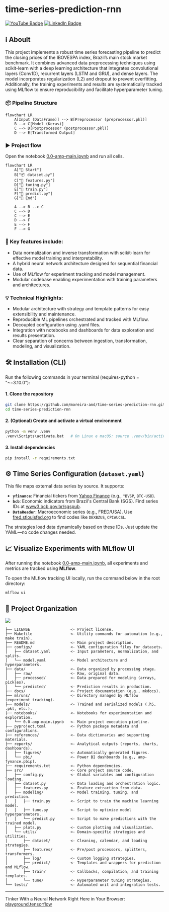 # time-series-prediction-rnn

<a href="https://www.youtube.com/playlist?list=PL3iMuuZjTaTJu01noBWHrLnX1ayRrzTiu" target="_blank" style="display: inline-block;">
  <img src="https://img.shields.io/badge/YouTube-red?style=for-the-badge&logo=youtube&logoColor=white" alt="YouTube Badge"/>
</a>

<a href="https://www.linkedin.com/in/moreira-and/" target="_blank" style="display: inline-block;">
  <img src="https://img.shields.io/badge/LinkedIn--blue?style=for-the-badge&logo=linkedin&logoColor=white" alt="LinkedIn Badge"/>
</a>

## ℹ Aboult

This project implements a robust time series forecasting pipeline to predict the closing prices of the IBOVESPA index, Brazil’s main stock market benchmark. It combines advanced data preprocessing techniques using scikit-learn with a deep learning architecture that integrates convolutional layers (Conv1D), recurrent layers (LSTM and GRU), and dense layers. The model incorporates regularization (L2) and dropout to prevent overfitting. Additionally, the training experiments and results are systematically tracked using MLflow to ensure reproducibility and facilitate hyperparameter tuning.


### 📦 Pipeline Structure

```mermaid
flowchart LR
    A[Input (DataFrame)] --> B[Preprocessor (preprocessor.pkl)]
    B --> C[Model (Keras)]
    C --> D[Postprocessor (postprocessor.pkl)]
    D --> E[Transformed Output]
```

### ▶ Project flow

Open the notebook [0.0-amp-main.ipynb](/notebooks/0.0-amp-main.ipynb) and run all cells.

```mermaid
flowchart LR
    A["🔄 Start"]
    B["📦 dataset.py"]
    C["🧮 features.py"]
    D["🎯 tuning.py"]
    E["🤖 train.py"]
    F["🔮 predict.py"]
    G["🏁 End"]

    A --> B --> C
    C --> D
    C --> E
    D --> F
    E --> F
    F --> G
```

### 🔑 Key features include:
- Data normalization and inverse transformation with scikit-learn for effective model training and interpretability.
- A hybrid neural network architecture designed for sequential financial data.
- Use of MLflow for experiment tracking and model management.
- Modular codebase enabling experimentation with training parameters and architectures.

### 💡 Technical Highlights:
- Modular architecture with strategy and template patterns for easy extensibility and maintenance.
- Reproducible ML pipelines orchestrated and tracked with MLflow.
- Decoupled configuration using .yaml files.
- Integration with notebooks and dashboards for data exploration and results presentation.
- Clear separation of concerns between ingestion, transformation, modeling, and visualization.

## 🛠️ Installation (CLI)

Run the following commands in your terminal (requires-python = "~=3.10.0"):

#### 1. Clone the repository
```bash
git clone https://github.com/moreira-and/time-series-prediction-rnn.git
cd time-series-prediction-rnn
```

#### 2. (Optional) Create and activate a virtual environment
```bash
python -m venv .venv
.venv\Scripts\activate.bat   # On Linux e macOS: source .venv/bin/activate
```

#### 3. Install dependencies
```bash
pip install -r requirements.txt
```

## ⚙️ Time Series Configuration (`dataset.yaml`)

This file maps external data series by source. It supports:
- **`yfinance`**: Financial tickers from [Yahoo Finance](https://finance.yahoo.com/markets/) (e.g., `^BVSP`, `BTC-USD`).
- **`bcb`**: Economic indicators from Brazil's Central Bank (SGS). Find series IDs at [www3.bcb.gov.br/sgspub](https://www3.bcb.gov.br/sgspub/localizarseries/localizarSeries.do?method=prepararTelaLocalizarSeries).
- **`DataReader`**: Macroeconomic series (e.g., FRED/USA). Use [fred.stlouisfed.org](https://fred.stlouisfed.org/) to find codes like `DEXBZUS`, `CPIAUCSL`.

The strategies load data dynamically based on these IDs. Just update the YAML—no code changes needed.

## 📈 Visualize Experiments with MLflow UI

After running the notebook [0.0-amp-main.ipynb](/notebooks/0.0-amp-main.ipynb), all experiments and metrics are tracked using **MLflow**.

To open the MLflow tracking UI locally, run the command below in the root directory:

```bash
mlflow ui
```

## 🏢 Project Organization

<a target="_blank" href="https://cookiecutter-data-science.drivendata.org/">
    <img src="https://img.shields.io/badge/CCDS-Project%20template-328F97?logo=cookiecutter" />
</a>

```
├── LICENSE                  <- Project license.
├── Makefile                 <- Utility commands for automation (e.g., make train).
├── README.md                <- Main project description.
├── configs/                 <- YAML configuration files for datasets.
│   ├── dataset.yaml         <- Input parameters, normalization, and splits.
│   └── model.yaml           <- Model architecture and hyperparameters.
├── data/                    <- Data organized by processing stage.
│   ├── raw/                 <- Raw, original data.
│   ├── processed/           <- Data prepared for modeling (arrays, pickles).
│   └── predicted/           <- Prediction results in production.
├── docs/                    <- Project documentation (e.g., mkdocs).
├── mlruns/                  <- Directory managed by MLflow (experiment tracking).
├── models/                  <- Trained and serialized models (.h5, .pkl, etc.).
├── notebooks/               <- Notebooks for experimentation and exploration.
│   └── 0.0-amp-main.ipynb   <- Main project execution pipeline.
├── pyproject.toml           <- Python package metadata and configurations.
├── references/              <- Data dictionaries and supporting materials.
├── reports/                 <- Analytical outputs (reports, charts, dashboards).
│   ├── figures/             <- Automatically generated figures.
│   └── pbi/                 <- Power BI dashboards (e.g., amp-fynance.pbip).
├── requirements.txt         <- Python dependencies.
├── src/                     <- Core project source code.
│   ├── config.py            <- Global variables and configuration loading.
│   ├── dataset.py           <- Data loading and orchestration logic.
│   ├── features.py          <- Feature extraction from data.
│   ├── modeling/            <- Model training, tuning, and prediction.
│   │   ├── train.py         <- Script to train the machine learning model.
│   │   ├── tune.py          <- Script to optimize model hyperparameters.
│   │   └── predict.py       <- Script to make predictions with the trained model.
│   ├── plots.py             <- Custom plotting and visualization.
│   └── utils/               <- Domain-specific strategies and utilities.
│       ├── dataset/         <- Cleaning, calendar, and loading strategies.
│       ├── features/        <- Pre/post processors, splitters, transformers.
│       ├── log/             <- Custom logging strategies.
│       ├── predict/         <- Templates and wrappers for prediction and MLflow.
│       ├── train/           <- Callbacks, compilation, and training templates.
│       └── tune/            <- Hyperparameter tuning strategies.
└── tests/                   <- Automated unit and integration tests.
```

--------

Tinker With a Neural Network Right Here in Your Browser: [playground.tensorflow](https://playground.tensorflow.org/)
